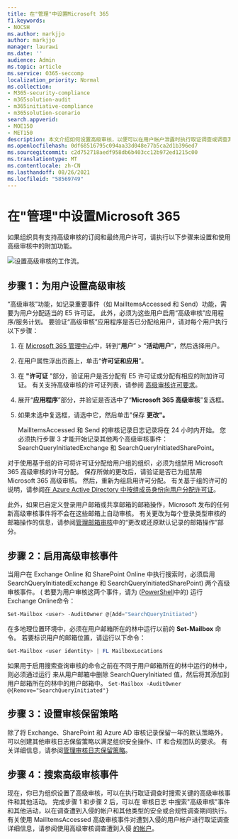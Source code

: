 ```yaml
---
title: 在"管理"中设置Microsoft 365
f1.keywords:
- NOCSH
ms.author: markjjo
author: markjjo
manager: laurawi
ms.date: ''
audience: Admin
ms.topic: article
ms.service: O365-seccomp
localization_priority: Normal
ms.collection:
- M365-security-compliance
- m365solution-audit
- m365initiative-compliance
- m365solution-scenario
search.appverid:
- MOE150
- MET150
description: 本文介绍如何设置高级审核，以便可以在用户帐户泄露时执行取证调查或调查其他与安全相关的事件。
ms.openlocfilehash: 0df68516795c094aa33d048e77b5ca2d1b396ed7
ms.sourcegitcommit: c2d752718aedf958db6b403cc12b972ed1215c00
ms.translationtype: MT
ms.contentlocale: zh-CN
ms.lasthandoff: 08/26/2021
ms.locfileid: "58569749"
---
```

# <a name="set-up-advanced-audit-in-microsoft-365"></a>在"管理"中设置Microsoft 365

如果组织具有支持高级审核的订阅和最终用户许可，请执行以下步骤来设置和使用高级审核中的附加功能。

![设置高级审核的工作流。](../media/AdvancedAuditWorkflow.png)

## <a name="step-1-set-up-advanced-audit-for-users"></a>步骤 1：为用户设置高级审核

“高级审核”功能，如记录重要事件（如 MailItemsAccessed 和 Send）功能，需要为用户分配适当的 E5 许可证。 此外，必须为这些用户启用“高级审核”应用程序/服务计划。 要验证“高级审核”应用程序是否已分配给用户，请对每个用户执行以下步骤：

1. 在 [Microsoft 365 管理中心](https://admin.microsoft.com/Adminportal)中，转到“**用户**” > “**活动用户**”，然后选择用户。

2. 在用户属性浮出页面上，单击“**许可证和应用**”。

3. 在 **"许可证** "部分，验证用户是否分配有 E5 许可证或分配有相应的附加许可证。 有关支持高级审核的许可证列表，请参阅 [高级审核许可要求](auditing-solutions-overview.md#advanced-audit-1)。

4. 展开“**应用程序**”部分，并验证是否选中了“**Microsoft 365 高级审核**”复选框。

5. 如果未选中复选框，请选中它，然后单击"保存 **更改"。**

   MailItemsAccessed 和 Send 的审核记录日志记录将在 24 小时内开始。 您必须执行步骤 3 才能开始记录其他两个高级审核事件：SearchQueryInitiatedExchange 和 SearchQueryInitiatedSharePoint。

对于使用基于组的许可将许可证分配给用户组的组织，必须为组禁用 Microsoft 365 高级审核的许可分配。 保存所做的更改后，请验证是否已为组禁用 Microsoft 365 高级审核。 然后，重新为组启用许可分配。 有关基于组的许可的说明，请参阅[在 Azure Active Directory 中按组成员身份向用户分配许可证](/azure/active-directory/users-groups-roles/licensing-groups-assign)。

此外，如果已自定义登录用户邮箱或共享邮箱的邮箱操作，Microsoft 发布的任何新高级审核事件将不会在这些邮箱上自动审核。 有关更改为每个登录类型审核的邮箱操作的信息，请参阅[管理邮箱审核](enable-mailbox-auditing.md#change-or-restore-mailbox-actions-logged-by-default)中的“更改或还原默认记录的邮箱操作”部分。

## <a name="step-2-enable-advanced-audit-events"></a>步骤 2：启用高级审核事件

当用户在 Exchange Online 和 SharePoint Online 中执行搜索时，必须启用 SearchQueryInitiatedExchange 和 SearchQueryInitiatedSharePoint) 两个高级审核事件。 ( 若要为用户审核这两个事件，请为 ([PowerShell](/powershell/exchange/connect-to-exchange-online-powershell)中的) 运行Exchange Online命令：

```powershell
Set-Mailbox <user> -AuditOwner @{Add="SearchQueryInitiated"}
```

在多地理位置环境中，必须在用户邮箱所在的林中运行以前的 **Set-Mailbox** 命令。 若要标识用户的邮箱位置，请运行以下命令： 

```powershell
Get-Mailbox <user identity> | FL MailboxLocations
```

如果用于启用搜索查询审核的命令之前在不同于用户邮箱所在的林中运行的林中，则必须通过运行 来从用户邮箱中删除 SearchQueryInitiated 值，然后将其添加到用户邮箱所在的林中的用户邮箱中。 `Set-Mailbox -AuditOwner @{Remove="SearchQueryInitiated"}`

## <a name="step-3-set-up-audit-retention-policies"></a>步骤 3：设置审核保留策略

除了将 Exchange、SharePoint 和 Azure AD 审核记录保留一年的默认策略外，可以创建其他审核日志保留策略以满足组织安全操作、IT 和合规团队的要求。 有关详细信息，请参阅[管理审核日志保留策略](audit-log-retention-policies.md)。

## <a name="step-4-search-for-advanced-audit-events"></a>步骤 4：搜索高级审核事件

现在，你已为组织设置了高级审核，可以在执行取证调查时搜索关键的高级审核事件和其他活动。 完成步骤 1 和步骤 2 后，可以在 审核日志 中搜索"高级审核"事件和其他活动，以在调查遭到入侵的帐户和其他类型的安全或合规性调查期间执行。 有关使用 MailItemsAccessed 高级审核事件对遭到入侵的用户帐户进行取证调查详细信息，请参阅使用高级审核调查遭到入侵 [的帐户](mailitemsaccessed-forensics-investigations.md)。
